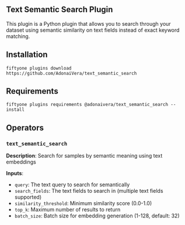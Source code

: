 ## Text Semantic Search Plugin


This plugin is a Python plugin that allows you to search through your dataset using semantic similarity on text fields instead of exact keyword matching.


## Installation

```shell
fiftyone plugins download https://github.com/AdonaiVera/text_semantic_search
```

## Requirements

```shell
fiftyone plugins requirements @adonaivera/text_semantic_search --install
```

## Operators

### `text_semantic_search`

**Description**: Search for samples by semantic meaning using text embeddings

**Inputs**:

- `query`: The text query to search for semantically
- `search_fields`: The text fields to search in (multiple text fields supported)
- `similarity_threshold`: Minimum similarity score (0.0-1.0)
- `top_k`: Maximum number of results to return
- `batch_size`: Batch size for embedding generation (1-128, default: 32)
